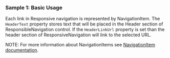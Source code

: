 ### Sample 1: Basic Usage

Each link in Responsive navigation is represented by NavigationItem. The `HeaderText` property stores text that will be placed in the Header section of ResponsibleNavigation control. If the `HeaderLinkUrl` property is set than the header section of ResponsiveNavigation will link to the selected URL.

NOTE: For more information about NavigationItems see [NavigationItem documentation](/docs/controls/bootstrap/NavigationItem/{branch}).
